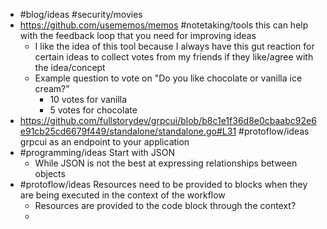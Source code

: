 - #blog/ideas #security/movies
- https://github.com/usememos/memos #notetaking/tools this can help with the feedback loop that you need for improving ideas
	- I like the idea of this tool because I always have this gut reaction for certain ideas to collect votes from my friends if they like/agree with the idea/concept
	- Example question to vote on "Do you like chocolate or vanilla ice cream?"
		- 10 votes for vanilla
		- 5 votes for chocolate
- https://github.com/fullstorydev/grpcui/blob/b8c1e1f36d8e0cbaabc92e6e91cb25cd6679f449/standalone/standalone.go#L31 #protoflow/ideas grpcui as an endpoint to your application
- #programming/ideas Start with JSON
	- While JSON is not the best at expressing relationships between objects
- #protoflow/ideas Resources need to be provided to blocks when they are being executed in the context of the workflow
	- Resources are provided to the code block through the context?
	-